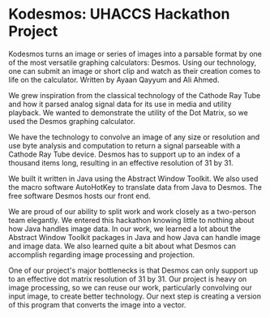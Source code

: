 # Kodesmos: UHACCS Hackathon Project
Kodesmos turns an image or series of images into a parsable format by one of the most versatile graphing calculators: Desmos. Using our technology, one can submit an image or short clip and watch as their creation comes to life on the calculator. Written by Ayaan Qayyum and Ali Ahmed.  

We grew inspiration from the classical technology of the Cathode Ray Tube and how it parsed analog signal data for its use in media and utility playback. We wanted to demonstrate the utility of the Dot Matrix, so we used the Desmos graphing calculator. 

We have the technology to convolve an image of any size or resolution and use byte analysis and computation to return a signal parseable with a Cathode Ray Tube device. Desmos has to support up to an index of a thousand items long, resulting in an effective resolution of 31 by 31. 

We built it written in Java using the Abstract Window Toolkit. We also used the macro software AutoHotKey to translate data from Java to Desmos. The free software Desmos hosts our front end. 

We are proud of our ability to split work and work closely as a two-person team elegantly. We entered this hackathon knowing little to nothing about how Java handles image data. In our work, we learned a lot about the Abstract Window Toolkit packages in Java and how Java can handle image and image data. We also learned quite a bit about what Desmos can accomplish regarding image processing and projection. 

One of our project's major bottlenecks is that Desmos can only support up to an effective dot matrix resolution of 31 by 31. Our project is heavy on image processing, so we can reuse our work, particularly convolving our input image, to create better technology. Our next step is creating a version of this program that converts the image into a vector. 
